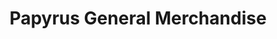 ---
title: "Papyrus General Merchandise"
url: /sagada/papyrus-general-merchandise/
shop: Baustoffe
---